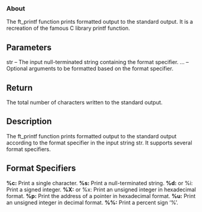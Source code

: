 ### About

The ft_printf function prints formatted output to the standard output. It is a recreation of the famous C library printf function. 

## Parameters
str – The input null-terminated string containing the format specifier.
… – Optional arguments to be formatted based on the format specifier.

## Return
The total number of characters written to the standard output.

## Description
The ft_printf function prints formatted output to the standard output according to the format specifier in the input string str. It supports several format specifiers.

## Format Specifiers
**%c:** Print a single character.
**%s:** Print a null-terminated string.
**%d:** or %i: Print a signed integer.
**%X:** or %x: Print an unsigned integer in hexadecimal format.
**%p:** Print the address of a pointer in hexadecimal format.
**%u:** Print an unsigned integer in decimal format.
**%%:** Print a percent sign ‘%’.
